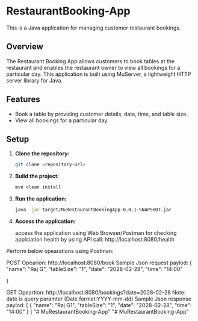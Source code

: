 # RestaurantBooking-App

This is a Java application for managing customer restaurant bookings.

## Overview

The Restaurant Booking App allows customers to book tables at the restaurant and enables the restaurant owner to view all bookings for a particular day. This application is built using MuServer, a lightweight HTTP server library for Java.

## Features

- Book a table by providing customer details, date, time, and table size.
- View all bookings for a particular day.

## Setup

1. **Clone the repository:**

    ```bash
    git clone <repository-url>
    ```

2. **Build the project:**

    ```bash
    mvn clean install
    ```

3. **Run the application:**

    ```bash
    java -jar target/MuRestaurantBookingApp-0.0.1-SNAPSHOT.jar
    ```

4. **Access the application:**

     access the application using Web Browser/Postman for  checking applciation health by using API call: http://localhost:8080/health


Perform below opearations using Postman:

POST Opearion: http://localhost:8080/book
Sample Json request paylod:
{
  "name": "Raj G",
  "tableSize": "1",
  "date": "2028-02-28",
  "time": "14:00"

}

GET Opeartion: http://localhost:8080/bookings?date=2028-02-28 
Note: date is query paramter (Date format:YYYY-mm-dd)
Sample Json response paylod:
[
    {
        "name": "Raj G1",
        "tableSize": "1",
        "date": "2028-02-28",
        "time": "14:00"
    }
]
"# MuRestaurantBooking-App" 
"# MuRestaurantBooking-App" 
